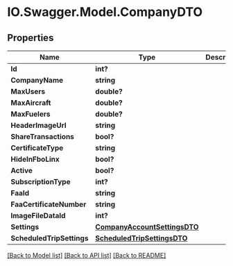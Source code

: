 # IO.Swagger.Model.CompanyDTO
## Properties

Name | Type | Description | Notes
------------ | ------------- | ------------- | -------------
**Id** | **int?** |  | [optional] 
**CompanyName** | **string** |  | [optional] 
**MaxUsers** | **double?** |  | [optional] 
**MaxAircraft** | **double?** |  | [optional] 
**MaxFuelers** | **double?** |  | [optional] 
**HeaderImageUrl** | **string** |  | [optional] 
**ShareTransactions** | **bool?** |  | [optional] 
**CertificateType** | **string** |  | [optional] 
**HideInFboLinx** | **bool?** |  | [optional] 
**Active** | **bool?** |  | [optional] 
**SubscriptionType** | **int?** |  | [optional] 
**FaaId** | **string** |  | [optional] 
**FaaCertificateNumber** | **string** |  | [optional] 
**ImageFileDataId** | **int?** |  | [optional] 
**Settings** | [**CompanyAccountSettingsDTO**](CompanyAccountSettingsDTO.md) |  | [optional] 
**ScheduledTripSettings** | [**ScheduledTripSettingsDTO**](ScheduledTripSettingsDTO.md) |  | [optional] 

[[Back to Model list]](../README.md#documentation-for-models) [[Back to API list]](../README.md#documentation-for-api-endpoints) [[Back to README]](../README.md)

